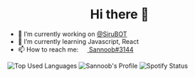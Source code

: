 <h1 align="center">Hi there 👋</h1>

- 🔭 I’m currently working on [@SiruBOT](https://github.com/SiruBOT)
- 🌱 I’m currently learning Javascript, React
- 📫 How to reach me: [<img src="https://raw.githubusercontent.com/sannoob/Sannoob/master/discordLogo.png" width="16" height="16" align="center"> Sannoob#3144](https://discordapp.com)

![Top Used Languages](https://github-readme-stats.vercel.app/api/top-langs/?username=Sannoob&layout=compact&hide_border=true)
![Sannoob's Profile](https://github-readme-stats.vercel.app/api?username=Sannoob&show_icons=true&hide_border=true&count_private=true)
![Spotify Status](https://github-spotify-status.sannoob.vercel.app/api/spotify)

<!--
**sannoob/Sannoob** is a ✨ _special_ ✨ repository because its `README.md` (this file) appears on your GitHub profile.

Here are some ideas to get you started:

- 🔭 I’m currently working on ...
- 🌱 I’m currently learning ...
- 👯 I’m looking to collaborate on ...
- 🤔 I’m looking for help with ...
- 💬 Ask me about ...
- 📫 How to reach me: ...
- 😄 Pronouns: ...
- ⚡ Fun fact: ...
-->
